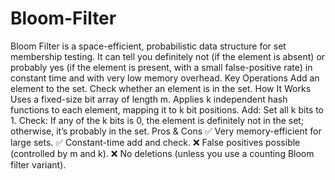 # Bloom-Filter
Bloom Filter is a space-efficient, probabilistic data structure for set membership testing. It can tell you definitely not (if the element is absent) or probably yes (if the element is present, with a small false-positive rate) in constant time and with very low memory overhead.
Key Operations
Add an element to the set.
Check whether an element is in the set.
How It Works
Uses a fixed-size bit array of length m.
Applies k independent hash functions to each element, mapping it to k bit positions.
Add: Set all k bits to 1.
Check: If any of the k bits is 0, the element is definitely not in the set; otherwise, it’s probably in the set.
Pros & Cons
✅ Very memory-efficient for large sets.
✅ Constant-time add and check.
❌ False positives possible (controlled by m and k).
❌ No deletions (unless you use a counting Bloom filter variant).
